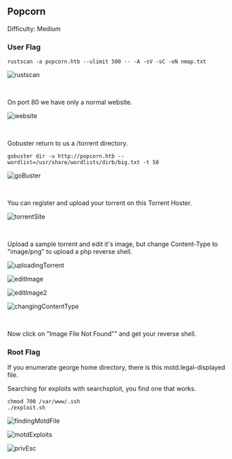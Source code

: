 ## Popcorn

Difficulty: Medium

### User Flag

```
rustscan -a popcorn.htb --ulimit 500 -- -A -sV -sC -oN nmap.txt
```

![rustscan](https://github.com/b1d0ws/OSCP/assets/58514930/64c88446-fed3-411d-9f1a-b550ea19881e)

<br>

On port 80 we have only a normal website.

![website](https://github.com/b1d0ws/OSCP/assets/58514930/27cd4e9d-d121-49aa-8eda-9f63d4eaa3b2)

<br>

Gobuster return to us a /torrent directory.

```
gobuster dir -u http://popcorn.htb --wordlist=/usr/share/wordlists/dirb/big.txt -t 50
```

![goBuster](https://github.com/b1d0ws/OSCP/assets/58514930/70ee125f-f3a0-492b-8cc4-6717e4b23c28)

<br>

You can register and upload your torrent on this Torrent Hoster.

![torrentSite](https://github.com/b1d0ws/OSCP/assets/58514930/ed770122-77ca-4819-aa5f-68d82ea3699a)

<br>

Upload a sample torrent and edit it's image, but change Content-Type to "image/png" to upload a php reverse shell.

![uploadingTorrent](https://github.com/b1d0ws/OSCP/assets/58514930/9bb4db5c-78d7-45e1-b217-e7d07a93748c)

![editImage](https://github.com/b1d0ws/OSCP/assets/58514930/cae3dbb7-8dc4-4254-a8ab-cb2cb565f5a3)

![editImage2](https://github.com/b1d0ws/OSCP/assets/58514930/2c0ded7a-e44d-4e54-b495-71a0ae9d9750)

![changingContentType](https://github.com/b1d0ws/OSCP/assets/58514930/de9c0567-ac2f-40f1-bb67-e943ecadd82b)

<br>

Now click on "Image File Not Found"" and get your reverse shell.

### Root Flag

If you enumerate george home directory, there is this motd.legal-displayed file.  

Searching for exploits with searchsploit, you find one that works.

```
chmod 700 /var/www/.ssh
./exploit.sh
```

![findingMotdFile](https://github.com/b1d0ws/OSCP/assets/58514930/7fc4f4e4-eae9-49c9-9fbf-3dc0c18eef75)

![motdExploits](https://github.com/b1d0ws/OSCP/assets/58514930/fa2c7ea8-1f26-4a2e-803b-1cf69ce157fc)

![privEsc](https://github.com/b1d0ws/OSCP/assets/58514930/90c86104-48b9-4ee9-bd5d-be914cda715a)
